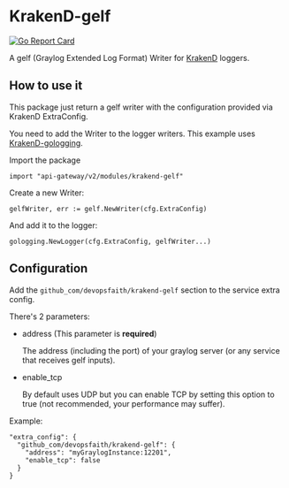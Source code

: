 # KrakenD-gelf

[![Go Report Card](https://goreportcard.com/badge/api-gateway/v2/modules/krakend-gelf)](https://goreportcard.com/report/api-gateway/v2/modules/krakend-gelf)

A gelf (Graylog Extended Log Format) Writer for [KrakenD](https://krakend.io) loggers.

## How to use it

This package just return a gelf writer with the configuration provided via KrakenD ExtraConfig.

You need to add the Writer to the logger writers.
This example uses [KrakenD-gologging](https://github.com/devopsfaith/krakend-gologging).

Import the package

```
import "api-gateway/v2/modules/krakend-gelf"
```

Create a new Writer:

```
gelfWriter, err := gelf.NewWriter(cfg.ExtraConfig)
```

And add it to the logger:

```
gologging.NewLogger(cfg.ExtraConfig, gelfWriter...)
```

## Configuration

Add the `github_com/devopsfaith/krakend-gelf` section to the service extra config.

There's 2 parameters:

- address (This parameter is **required**)

  The address (including the port) of your graylog server (or any service that receives gelf inputs).

- enable_tcp

  By default uses UDP but you can enable TCP by setting this option to true (not recommended, your performance may suffer).

Example:

```
"extra_config": {
  "github_com/devopsfaith/krakend-gelf": {
    "address": "myGraylogInstance:12201",
    "enable_tcp": false
  }
}
```

